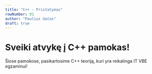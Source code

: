 ```yaml
---
title: "C++ - Pristatymas"
rowNumber: 01
author: "Paulius Gečas"
draft: true
---
```


# Sveiki atvykę į C++ pamokas!
Šiose pamokose, pasikartosime C++ teoriją, kuri yra reikalinga IT VBE egzaminui!